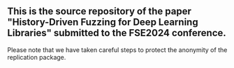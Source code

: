 ## This is the source repository of the paper "History-Driven Fuzzing for Deep Learning Libraries" submitted to the FSE2024 conference.
Please note that we have taken careful steps to protect the anonymity of the replication package.
